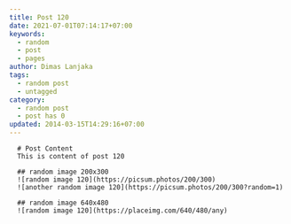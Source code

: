 ```yaml
---
title: Post 120
date: 2021-07-01T07:14:17+07:00
keywords:
  - random
  - post
  - pages
author: Dimas Lanjaka
tags:
  - random post
  - untagged
category:
  - random post
  - post has 0
updated: 2014-03-15T14:29:16+07:00
---
```


      # Post Content
      This is content of post 120

      ## random image 200x300
      ![random image 120](https://picsum.photos/200/300)
      ![another random image 120](https://picsum.photos/200/300?random=1)

      ## random image 640x480
      ![random image 120](https://placeimg.com/640/480/any)
      